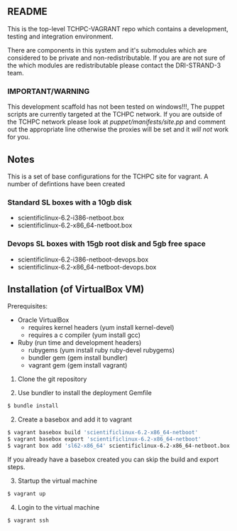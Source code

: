 ## README

This is the top-level TCHPC-VAGRANT repo which contains a development, testing and
integration environment.

There are components in this system and it's submodules which are
considered to be private and non-redistributable. If you are are not sure
of the which modules are redistributable please contact the DRI-STRAND-3
team.

### IMPORTANT/WARNING

This development scaffold has not been tested on windows!!!, The puppet
scripts are currently targeted at the TCHPC network. If you are outside
of the TCHPC network please look at _puppet/manifests/site.pp_ and
comment out the appropriate line otherwise the proxies will be set and
it *will not* work for you.

## Notes

This is a set of base configurations for the TCHPC site for vagrant. A
number of defintions have been created

### Standard SL boxes with a 10gb disk

* scientificlinux-6.2-i386-netboot.box
* scientificlinux-6.2-x86_64-netboot.box

### Devops SL boxes with 15gb root disk and 5gb free space

* scientificlinux-6.2-i386-netboot-devops.box
* scientificlinux-6.2-x86_64-netboot-devops.box

## Installation (of VirtualBox VM)

Prerequisites:

  - Oracle VirtualBox
    - requires kernel headers (yum install kernel-devel)
    - requires a c compiler (yum install gcc)
  - Ruby (run time and development headers)
    - rubygems (yum install ruby ruby-devel rubygems)
    - bundler gem (gem install bundler)
    - vagrant gem (gem install vagrant)

1. Clone the git repository

1. Use bundler to install the deployment Gemfile

```bash
$ bundle install
```

2. Create a basebox and add it to vagrant

```bash
$ vagrant basebox build 'scientificlinux-6.2-x86_64-netboot'
$ vagrant basebox export 'scientificlinux-6.2-x86_64-netboot'
$ vagrant box add 'sl62-x86_64' scientificlinux-6.2-x86_64-netboot.box
```

If you already have a basebox created you can skip the build and export
steps.

3. Startup the virtual machine

```bash
$ vagrant up
```

4. Login to the virtual machine

```bash
$ vagrant ssh
```
